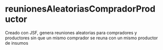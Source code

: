 # reunionesAleatoriasCompradorProductor

Creado con JSF, genera reuniones aleatorias para compradores y productores sin que un mismo comprador se reuna con un mismo productor de insumos
